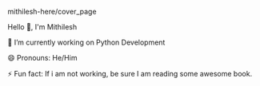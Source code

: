 mithilesh-here/cover_page

Hello 👋, I'm Mithilesh

🔭 I’m currently working on Python Development

😄 Pronouns: He/Him

⚡ Fun fact: If i am not working, be sure I am reading some awesome book.

